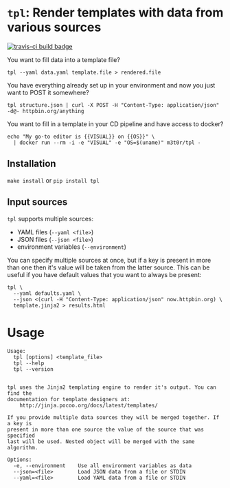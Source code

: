 # `tpl`: Render templates with data from various sources

<p><!-- badges --><a href="https://travis-ci.com/M3t0r/tpl"><img src="https://api.travis-ci.com/M3t0r/tpl.svg?branch=master" alt="travis-ci build badge"></a></p>

You want to fill data into a template file?
```shell
tpl --yaml data.yaml template.file > rendered.file
```

You have everything already set up in your environment and now you just want to
POST it somewhere?
```shell
tpl structure.json | curl -X POST -H "Content-Type: application/json" -d@- httpbin.org/anything
```

You want to fill in a template in your CD pipeline and have access to docker?
```shell
echo "My go-to editor is {{VISUAL}} on {{OS}}" \
  | docker run --rm -i -e "VISUAL" -e "OS=$(uname)" m3t0r/tpl -
```

## Installation
`make install` or `pip install tpl`

## Input sources
`tpl` supports multiple sources:
 * YAML files (`--yaml <file>`)
 * JSON files (`--json <file>`)
 * environment variables (`--environment`)

You can specify multiple sources at once, but if a key is present in more than
one then it's value will be taken from the latter source. This can be useful if
you have default values that you want to always be present:
```shell
tpl \
  --yaml defaults.yaml \
  --json <(curl -H "Content-Type: application/json" now.httpbin.org) \
  template.jinja2 > results.html
```

# Usage
```
Usage:
  tpl [options] <template_file>
  tpl --help
  tpl --version


tpl uses the Jinja2 templating engine to render it's output. You can find the
documentation for template designers at:
    http://jinja.pocoo.org/docs/latest/templates/

If you provide multiple data sources they will be merged together. If a key is
present in more than one source the value of the source that was specified
last will be used. Nested object will be merged with the same algorithm.

Options:
  -e, --environment    Use all environment variables as data
  --json=<file>        Load JSON data from a file or STDIN
  --yaml=<file>        Load YAML data from a file or STDIN
```
